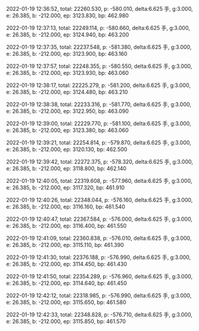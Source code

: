 2022-01-19 12:36:52, total: 22260.530, p: -580.010, delta:6.625 手, g:3.000, e: 26.385, b: -212.000, ep: 3123.830, bp: 462.980

2022-01-19 12:37:13, total: 22249.114, p: -580.660, delta:6.625 手, g:3.000, e: 26.385, b: -212.000, ep: 3124.940, bp: 463.200

2022-01-19 12:37:35, total: 22237.548, p: -581.380, delta:6.625 手, g:3.000, e: 26.385, b: -212.000, ep: 3123.900, bp: 463.160

2022-01-19 12:37:57, total: 22248.355, p: -580.550, delta:6.625 手, g:3.000, e: 26.385, b: -212.000, ep: 3123.930, bp: 463.060

2022-01-19 12:38:17, total: 22225.279, p: -581.200, delta:6.625 手, g:3.000, e: 26.385, b: -212.000, ep: 3124.480, bp: 463.210

2022-01-19 12:38:38, total: 22233.316, p: -581.770, delta:6.625 手, g:3.000, e: 26.385, b: -212.000, ep: 3122.950, bp: 463.090

2022-01-19 12:39:00, total: 22229.770, p: -581.100, delta:6.625 手, g:3.000, e: 26.385, b: -212.000, ep: 3123.380, bp: 463.060

2022-01-19 12:39:21, total: 22254.814, p: -579.870, delta:6.625 手, g:3.000, e: 26.385, b: -212.000, ep: 3120.130, bp: 462.500

2022-01-19 12:39:42, total: 22272.375, p: -578.320, delta:6.625 手, g:3.000, e: 26.385, b: -212.000, ep: 3118.800, bp: 462.140

2022-01-19 12:40:05, total: 22319.608, p: -577.960, delta:6.625 手, g:3.000, e: 26.385, b: -212.000, ep: 3117.320, bp: 461.910

2022-01-19 12:40:26, total: 22348.044, p: -576.160, delta:6.625 手, g:3.000, e: 26.385, b: -212.000, ep: 3116.160, bp: 461.540

2022-01-19 12:40:47, total: 22367.584, p: -576.000, delta:6.625 手, g:3.000, e: 26.385, b: -212.000, ep: 3116.400, bp: 461.550

2022-01-19 12:41:09, total: 22360.838, p: -576.010, delta:6.625 手, g:3.000, e: 26.385, b: -212.000, ep: 3115.110, bp: 461.390

2022-01-19 12:41:30, total: 22376.188, p: -576.990, delta:6.625 手, g:3.000, e: 26.385, b: -212.000, ep: 3114.450, bp: 461.430

2022-01-19 12:41:50, total: 22354.289, p: -576.960, delta:6.625 手, g:3.000, e: 26.385, b: -212.000, ep: 3114.640, bp: 461.450

2022-01-19 12:42:12, total: 22318.985, p: -576.990, delta:6.625 手, g:3.000, e: 26.385, b: -212.000, ep: 3115.650, bp: 461.580

2022-01-19 12:42:33, total: 22348.828, p: -576.710, delta:6.625 手, g:3.000, e: 26.385, b: -212.000, ep: 3115.850, bp: 461.570